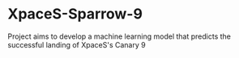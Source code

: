 # XpaceS-Sparrow-9
Project aims to develop a machine learning model that predicts the successful landing of XpaceS's Canary 9

